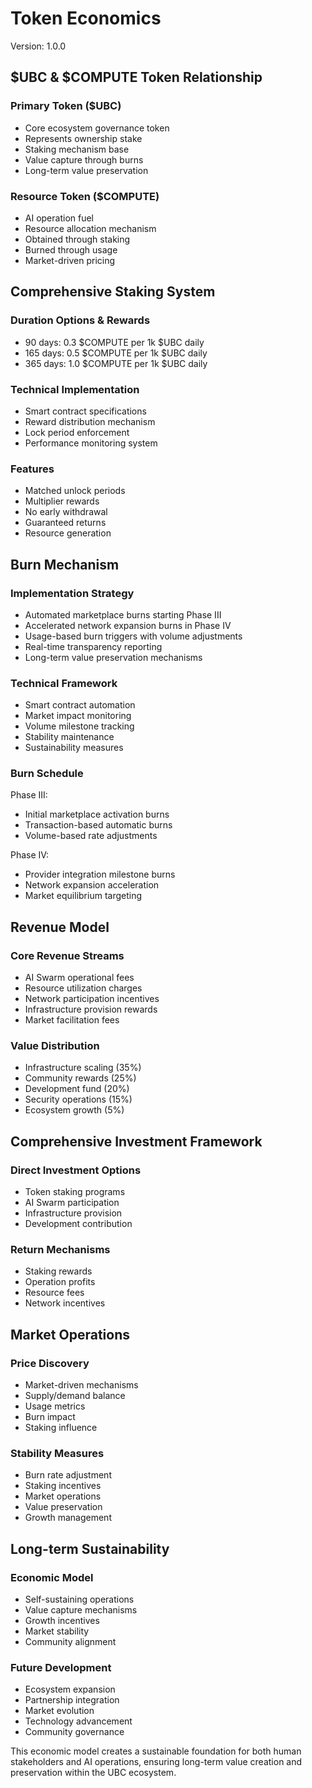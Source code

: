 # Token Economics
Version: 1.0.0

## $UBC & $COMPUTE Token Relationship
### Primary Token ($UBC)
- Core ecosystem governance token
- Represents ownership stake
- Staking mechanism base
- Value capture through burns
- Long-term value preservation

### Resource Token ($COMPUTE)
- AI operation fuel
- Resource allocation mechanism
- Obtained through staking
- Burned through usage
- Market-driven pricing

## Comprehensive Staking System
### Duration Options & Rewards
- 90 days: 0.3 $COMPUTE per 1k $UBC daily
- 165 days: 0.5 $COMPUTE per 1k $UBC daily
- 365 days: 1.0 $COMPUTE per 1k $UBC daily

### Technical Implementation
- Smart contract specifications
- Reward distribution mechanism
- Lock period enforcement
- Performance monitoring system

### Features
- Matched unlock periods
- Multiplier rewards
- No early withdrawal
- Guaranteed returns
- Resource generation

## Burn Mechanism
### Implementation Strategy
- Automated marketplace burns starting Phase III
- Accelerated network expansion burns in Phase IV
- Usage-based burn triggers with volume adjustments
- Real-time transparency reporting
- Long-term value preservation mechanisms

### Technical Framework
- Smart contract automation
- Market impact monitoring
- Volume milestone tracking
- Stability maintenance
- Sustainability measures

### Burn Schedule
Phase III:
- Initial marketplace activation burns
- Transaction-based automatic burns
- Volume-based rate adjustments

Phase IV:
- Provider integration milestone burns
- Network expansion acceleration
- Market equilibrium targeting

## Revenue Model
### Core Revenue Streams
- AI Swarm operational fees
- Resource utilization charges
- Network participation incentives
- Infrastructure provision rewards
- Market facilitation fees

### Value Distribution
- Infrastructure scaling (35%)
- Community rewards (25%)
- Development fund (20%)
- Security operations (15%)
- Ecosystem growth (5%)

## Comprehensive Investment Framework
### Direct Investment Options
- Token staking programs
- AI Swarm participation
- Infrastructure provision
- Development contribution

### Return Mechanisms
- Staking rewards
- Operation profits
- Resource fees
- Network incentives

## Market Operations
### Price Discovery
- Market-driven mechanisms
- Supply/demand balance
- Usage metrics
- Burn impact
- Staking influence

### Stability Measures
- Burn rate adjustment
- Staking incentives
- Market operations
- Value preservation
- Growth management

## Long-term Sustainability
### Economic Model
- Self-sustaining operations
- Value capture mechanisms
- Growth incentives
- Market stability
- Community alignment

### Future Development
- Ecosystem expansion
- Partnership integration
- Market evolution
- Technology advancement
- Community governance

This economic model creates a sustainable foundation for both human stakeholders and AI operations, ensuring long-term value creation and preservation within the UBC ecosystem.
